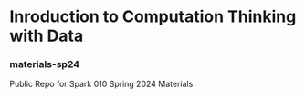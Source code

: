 # Inroduction to Computation Thinking with Data


### materials-sp24

Public Repo for Spark 010 Spring 2024 Materials
